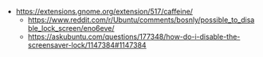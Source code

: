 - https://extensions.gnome.org/extension/517/caffeine/
  - https://www.reddit.com/r/Ubuntu/comments/bosnly/possible_to_disable_lock_screen/eno6eve/
  - https://askubuntu.com/questions/177348/how-do-i-disable-the-screensaver-lock/1147384#1147384
